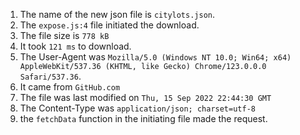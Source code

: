 1. The name of the new json file is `citylots.json`.
2. The `expose.js:4` file initiated the download.
3. The file size is `778 kB`
4. It took `121 ms` to download.
5. The User-Agent was `Mozilla/5.0 (Windows NT 10.0; Win64; x64) AppleWebKit/537.36 (KHTML, like Gecko) Chrome/123.0.0.0 Safari/537.36`. 
6. It came from `GitHub.com`
7. The file was last modified on `Thu, 15 Sep 2022 22:44:30 GMT`
8. The Content-Type was `application/json; charset=utf-8`
9. the `fetchData` function in the initiating file made the request.